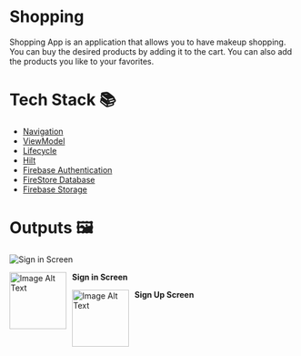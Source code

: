 # Shopping
Shopping App is an application that allows you to have makeup shopping. You can buy the desired products by adding it to the cart. You can also add the products you like to your favorites.
# Tech Stack 📚
- [Navigation](https://developer.android.com/guide/navigation)
- [ViewModel](https://developer.android.com/topic/libraries/architecture/viewmodel)
- [Lifecycle](https://developer.android.com/topic/libraries/architecture/lifecycle)
- [Hilt](https://developer.android.com/training/dependency-injection/hilt-android)
- [Firebase Authentication](https://firebase.google.com/docs/auth/android/start)
- [FireStore Database](https://firebase.google.com/docs/firestore/quickstart#android)
- [Firebase Storage](https://firebase.google.com/docs/storage/android/start)
# Outputs 🖼
![Sign in Screen](https://github.com/rubabahajiyeva/Shopping/assets/114312929/75b77cb2-8aa3-4acb-bf3c-f2b845bc6212)

<div>
  <img src="https://github.com/rubabahajiyeva/Shopping/assets/114312929/75b77cb2-8aa3-4acb-bf3c-f2b845bc6212" alt="Image Alt Text" width="100" style="float: left; margin-right: 10px;">
  <p><strong>Sign in Screen</strong></p>
</div>


<div>
  <img src="https://github.com/rubabahajiyeva/Shopping/assets/114312929/3a00a011-b5d8-4ba8-9b87-c2b1da81d1e2" alt="Image Alt Text" width="100" style="float: left; margin-right: 10px;">
  <p><strong>Sign Up Screen</strong></p>
</div>





